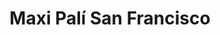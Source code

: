 ---
title: "Maxi Palí San Francisco"
url: /san-francisco-de-dos-rios/maxi-pali-san-francisco/
shop: supermercado
---